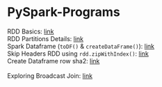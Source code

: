# PySpark-Programs

RDD Basics: [link](https://github.com/shobhit-singh/Python-PySpark-Programs/blob/master/PySpark/01-Working-with-RDDs.ipynb) <br>
RDD Partitions Details: [link](https://github.com/shobhit-singh/Python-PySpark-Programs/blob/master/PySpark/getFilePartitionsDetails.py) <br>
Spark Dataframe (`toDF()` & `createDataFrame()`): [link](https://github.com/shobhit-singh/Python-PySpark-Programs/blob/master/PySpark/pySpark_dataframes.ipynb) <br>
Skip Headers RDD using `rdd.zipWithIndex()`: [link](https://github.com/shobhit-singh/Python-PySpark-Programs/blob/master/PySpark/zipWithIndex_SkipHeaders_RDD.ipynb) <br>
Create Dataframe row sha2: [link](https://github.com/shobhit-singh/Python-PySpark-Programs/blob/master/PySpark/createDataframe_row_sha.ipynb) <br>
<br>
Exploring Broadcast Join: [link](https://github.com/shobhit-singh/Python-PySpark-Programs/blob/master/PySpark/broadcastJoin.ipynb) <br>
